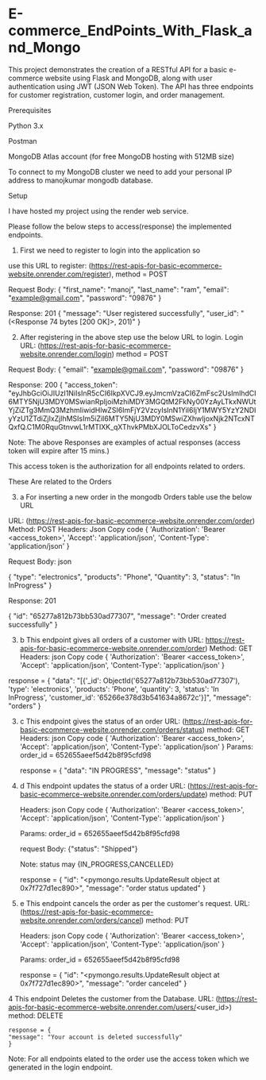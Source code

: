 # E-commerce_EndPoints_With_Flask_and_Mongo
This project demonstrates the creation of a RESTful API for a basic e-commerce website using Flask and MongoDB, along with user authentication using JWT (JSON Web Token). The API has three endpoints for customer registration, customer login, and order management.

Prerequisites

Python 3.x

Postman

MongoDB Atlas account (for free MongoDB hosting with 512MB size)

To connect to my MongoDB cluster we need to add your personal IP address to manojkumar mongodb database.

Setup

I have hosted my project using the render web service.

Please follow the below steps to access(response) the implemented endpoints.

1. First we need to register to login into the application so

use this URL to register: (https://rest-apis-for-basic-ecommerce-website.onrender.com/register), method = POST

Request Body: { "first_name": "manoj", "last_name": "ram", "email": "example@gmail.com", "password": "09876" }

Response: 201 { "message": "User registered successfully", "user_id": "(<Response 74 bytes [200 OK]>, 201)" }

2. After registering in the above step use the below URL to login.
Login URL: (https://rest-apis-for-basic-ecommerce-website.onrender.com/login) method =   POST

Request Body: { "email": "example@gmail.com", "password": "09876" }

Response: 200 { "access_token": "eyJhbGciOiJIUzI1NiIsInR5cCI6IkpXVCJ9.eyJmcmVzaCI6ZmFsc2UsImlhdCI6MTY5NjU3MDY0MSwianRpIjoiMzhiMDY3MGQtM2FkNy00YzAyLTkxNWUtYjZiZTg3MmQ3MzhmIiwidHlwZSI6ImFjY2VzcyIsInN1YiI6IjY1MWY5YzY2NDIyYzU1ZTdiZjIxZjlhMSIsIm5iZiI6MTY5NjU3MDY0MSwiZXhwIjoxNjk2NTcxNTQxfQ.C1M0RquGtnvwL1rMTIXK_qXThvkPMbXJOLToCedzvXs" }

Note: The above Responses are examples of actual responses (access token will expire after 15 mins.)

This access token is the authorization for all endpoints related to orders.

These Are related to the Orders

3. a For inserting a new order in the mongodb Orders table use the below URL

URL: (https://rest-apis-for-basic-ecommerce-website.onrender.com/order) Method:   POST
Headers: Json Copy code { 'Authorization': 'Bearer <access_token>', 'Accept': 'application/json', 'Content-Type': 'application/json' }

Request Body: json

{
    "type": "electronics",
    "products": "Phone",
    "Quantity": 3,
    "status": "In InProgress"
}

Response: 201

{
    "id": "65277a812b73bb530ad77307",
    "message": "Order created successfully"
}

3. b This endpoint gives all orders   of a customer with URL: https://rest-apis-for-basic-ecommerce-website.onrender.com/order) Method:   GET
Headers: json Copy code { 'Authorization': 'Bearer <access_token>', 'Accept': 'application/json', 'Content-Type': 'application/json' }

response = {
    "data": "[{'_id': ObjectId('65277a812b73bb530ad77307'), 'type': 'electronics', 'products': 'Phone', 'quantity': 3, 'status': 'In InProgress', 'customer_id': '65266e378d3b541634a8672c'}]",
    "message": "orders"
}

3. c This endpoint gives the status of an order URL: (https://rest-apis-for-basic-ecommerce-website.onrender.com/orders/status) method: GET
     Headers: json Copy code { 'Authorization': 'Bearer <access_token>', 'Accept': 'application/json', 'Content-Type': 'application/json' }
     Params: order_id = 652655aeef5d42b8f95cfd98

   response = {
    "data": "IN PROGRESS",
    "message": "status"
    }
3. d This endpoint updates the status of a order URL: (https://rest-apis-for-basic-ecommerce-website.onrender.com/orders/update) method: PUT

     Headers: json Copy code { 'Authorization': 'Bearer <access_token>', 'Accept': 'application/json', 'Content-Type': 'application/json' }
   
     Params: order_id = 652655aeef5d42b8f95cfd98
   
     request Body:
                  {"status": "Shipped"}
   
     Note: status may {IN_PROGRESS,CANCELLED}
   
      response =
                 {
                      "id": "<pymongo.results.UpdateResult object at 0x7f727d1ec890>",
                      "message": "order status updated"
                  }
   
3. e This endpoint cancels the order as per the customer's request. URL: (https://rest-apis-for-basic-ecommerce-website.onrender.com/orders/cancel) method: PUT

      Headers: json Copy code { 'Authorization': 'Bearer <access_token>', 'Accept': 'application/json', 'Content-Type': 'application/json' }
   
     Params: order_id = 652655aeef5d42b8f95cfd98
   
     response = {
                      "id": "<pymongo.results.UpdateResult object at 0x7f727d1ec890>",
                      "message": "order canceled"
                  }
   
4 This endpoint Deletes the customer from the Database. URL: (https://rest-apis-for-basic-ecommerce-website.onrender.com/users/<user_id>) method: DELETE

    response = {
    "message": "Your account is deleted successfully"
    }
   
  
Note: For all endpoints elated to the order use the access token which we generated in the login endpoint.

